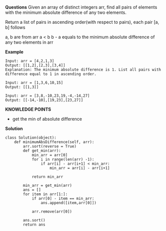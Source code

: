 
**Questions**
Given an array of distinct integers arr, find all pairs of elements with the minimum absolute difference of any two elements. 

Return a list of pairs in ascending order(with respect to pairs), each pair [a, b] follows

a, b are from arr
a < b
b - a equals to the minimum absolute difference of any two elements in arr

**Example**
```
Input: arr = [4,2,1,3]
Output: [[1,2],[2,3],[3,4]]
Explanation: The minimum absolute difference is 1. List all pairs with difference equal to 1 in ascending order.

Input: arr = [1,3,6,10,15]
Output: [[1,3]]

Input: arr = [3,8,-10,23,19,-4,-14,27]
Output: [[-14,-10],[19,23],[23,27]]
```

**KNOWLEDGE POINTS**
- get the min of absolute difference 


**Solution**

```
class Solution(object):
    def minimumAbsDifference(self, arr):
        arr.sort(reverse = True)
        def get_min(arr):
            min_arr = arr[0]
            for i in range(len(arr) -1):
                if arr[i] - arr[i+1] < min_arr:
                    min_arr = arr[i] - arr[i+1]

            return min_arr
        
        min_arr = get_min(arr)
        ans = []
        for item in arr[1:]:
            if arr[0] - item == min_arr:
                ans.append([item,arr[0]])

            arr.remove(arr[0])
        
        ans.sort()
        return ans
```

